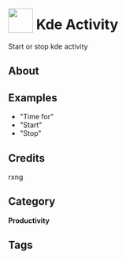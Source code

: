 # <img src="https://raw.githack.com/FortAwesome/Font-Awesome/master/svgs/solid/robot.svg" card_color="#22A7F0" width="50" height="50" style="vertical-align:bottom"/> Kde Activity
Start or stop kde activity

## About


## Examples
* "Time for"
* "Start"
* "Stop"

## Credits
rxng

## Category
**Productivity**

## Tags

